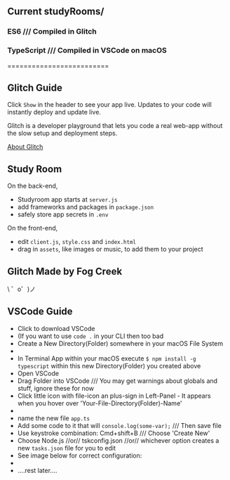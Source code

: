 ## Current studyRooms/
### ES6 /// Compiled in Glitch
### TypeScript /// Compiled in VSCode on macOS
=========================

## Glitch Guide
Click `Show` in the header to see your app live. Updates to your code will instantly deploy and update live.

Glitch is a developer playground that lets you code a real web-app without the slow setup and deployment steps.

[About Glitch](https://glitch.com/about)


Study Room
------------

On the back-end,
- Studyroom app starts at `server.js`
- add frameworks and packages in `package.json`
- safely store app secrets in `.env`

On the front-end,
- edit `client.js`, `style.css` and `index.html`
- drag in `assets`, like images or music, to add them to your project


Glitch Made by Fog Creek
-----------------

\ ゜o゜)ノ

## VSCode Guide
* Click <link> to download VSCode
* (If you want to use `code .` in your CLI then too bad 
* Create a New Directory(Folder) somewhere in your macOS File System
* <pic-of-new-file-directory>
* In Terminal App within your macOS execute `$ npm install -g typescript` within this new Directory(Folder) you created above
* Open VSCode
* Drag Folder into VSCode  /// You may get warnings about globals and stuff, ignore these for now
* Click little icon with file-icon an plus-sign in Left-Panel - It appears when you hover over 'Your-File-Directory(Folder)-Name'
* <pic-of-new-file-directory-being-hovered-over-to-make-new-file>
* name the new file `app.ts`
* Add some code to it that will `console.log(some-var);` /// Then save file
* Use keystroke combination: Cmd+shift+B /// Choose 'Create New'
* Choose Node.js //or// tskconfig.json //or// whichever option creates a new `tasks.json` file for you to edit
* See image below for correct configuration:
* <pic-of-object-props>
* ....rest later....
